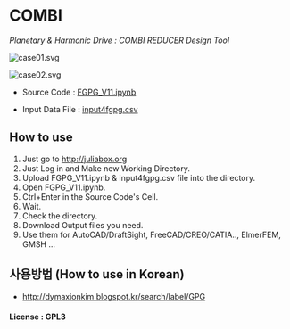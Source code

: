 # COMBI
_Planetary &amp; Harmonic Drive : COMBI REDUCER Design Tool_



![case01.svg](http://1.bp.blogspot.com/-F_kEDwR4niE/VW8n2-qTsiI/AAAAAAAAcJA/iV22T-clb6U/s640/20150603_006.png)

![case02.svg](http://1.bp.blogspot.com/-r8eonu7ySqY/VW8n2peQToI/AAAAAAAAcI8/wmAs91TuN6g/s640/20150603_005.png)


* Source Code : [FGPG_V11.ipynb](http://nbviewer.ipython.org/gist/dymaxionkim/fe9015463cd41cfb3f40)

* Input Data File : [input4fgpg.csv](https://github.com/dymaxionkim/FGPG/blob/master/input4fgpg.csv)

## How to use
1. Just go to http://juliabox.org
2. Just Log in and Make new Working Directory.
3. Upload FGPG_V11.ipynb & input4fgpg.csv file into the directory.
4. Open FGPG_V11.ipynb.
5. Ctrl+Enter in the Source Code's Cell.
6. Wait.
7. Check the directory.
8. Download Output files you need.
9. Use them for AutoCAD/DraftSight, FreeCAD/CREO/CATIA.., ElmerFEM, GMSH ...

## 사용방법 (How to use in Korean)
* <http://dymaxionkim.blogspot.kr/search/label/GPG>

#### License : GPL3
